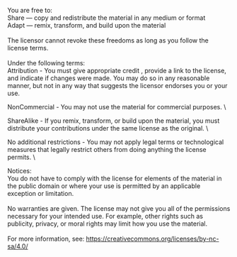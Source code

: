 You are free to:  \
Share — copy and redistribute the material in any medium or format  \
Adapt — remix, transform, and build upon the material  \
  \
The licensor cannot revoke these freedoms as long as you follow the license terms.  \
  \
Under the following terms:  \
Attribution - You must give appropriate credit , provide a link to the license, and indicate if changes were made. 
You may do so in any reasonable manner, but not in any way that suggests the licensor endorses you or your use.  

NonCommercial - You may not use the material for commercial purposes.  \

ShareAlike - If you remix, transform, or build upon the material, you must distribute your contributions under the same license as the original.  \

No additional restrictions - You may not apply legal terms or technological measures that legally restrict others from doing anything the license permits.  \
  
Notices:  \
You do not have to comply with the license for elements of the material in the public domain or where your use is permitted by an applicable exception or limitation.  \
  \
No warranties are given. The license may not give you all of the permissions necessary for your intended use. For example, other rights such as publicity, privacy, or moral rights may limit how you use the material.  \
  \
For more information, see: https://creativecommons.org/licenses/by-nc-sa/4.0/  
